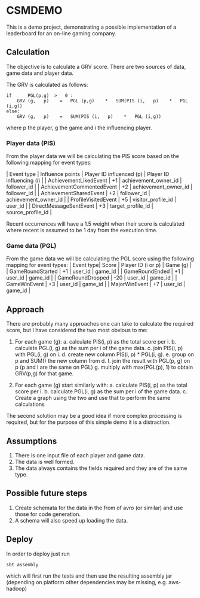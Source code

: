 # CSMDEMO

This is a demo project, demonstrating a possible implementation of a leaderboard for an on-line gaming company.

## Calculation

The objective is to calculate a GRV score. There are two sources of data, game data and player data. 

The GRV is calculated as follows:

```
if      PGL(p,g)  >   0 :
    GRV (g,   p)    =   PGL (p,g)    *   SUM(PIS (i,   p)    *   PGL (i,g))
else:
    GRV (g,   p)    =   SUM(PIS (i,   p)    *   PGL (i,g)) 
```

where p the player, g the game and i the influencing player.

### Player data (PIS)
From the player data we will be calculating the PIS score based on the following mapping for event types:

| Event type | Influence points | Player ID influenced (p) | Player ID influencing (i) |
| AchievementLikedEvent | +1 | achievement_owner_id | follower_id |
| AchievementCommentedEvent | +2 | achievement_owner_id | follower_id |
| AchievementSharedEvent | +2 | follower_id | achievement_owner_id |
| ProfileVisitedEvent | +5 | visitor_profile_id | user_id |
| DirectMessageSentEvent | +3 | target_profile_id | source_profile_id |

Recent occurrences will have a 1.5 weight when their score is calculated where recent is assumed to be 1 day from the execution time.

### Game data (PGL)

From the game data we will be calculating the PGL score using the following mapping for event types:
| Event type| Score | Player ID (i or p) | Game (g) |
| GameRoundStarted | +1 | user_id | game_id |
| GameRoundEnded | +1 | user_id | game_id |
| GameRoundDropped | -20 | user_id | game_id |
| GameWinEvent | +3 | user_id | game_id |
| MajorWinEvent | +7 | user_id | game_id |


## Approach

There are probably many approaches one can take to calculate the required score, but I have considered the two most obvious to me: 

1. For each game (g):
    a. calculate PIS(i, p) as the total score per i.
    b. calculate PGL(i, g) as the sum per i of the game data.
    c. join PIS(i, p) with PGL(i, g) on i.
    d. create new column PIS(i, p) * PGL(i, g).
    e. group on p and SUM() the new column from d.
    f. join the result with PGL(p, g) on p (p and i are the same on PGL)
    g. multiply with max(PGL(p), 1) to obtain GRV(p,g) for that game.

2. For each game (g) start similarly with:
    a. calculate PIS(i, p) as the total score per i.
    b. calculate PGL(i, g) as the sum per i of the game data.
    c. Create a graph using the two and use that to perform the same calculations

The second solution may be a good idea if more complex processing is required, but for the purpose of this simple demo it is a distraction. 

## Assumptions

1. There is one input file of each player and game data.
2. The data is well formed.
3. The data always contains the fields required and they are of the same type. 

## Possible future steps

1. Create schemata for the data in the from of avro (or similar) and use those for code generation.
2. A schema will also speed up loading the data.

## Deploy

In order to deploy just run

```
sbt assembly
```
which will first run the tests and then use the resulting assembly jar (depending on platform other dependencies may be missing, e.g. aws-hadoop)